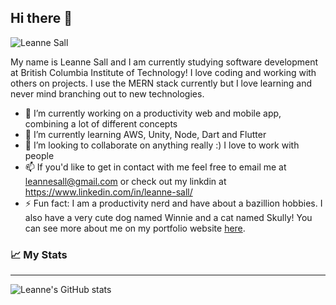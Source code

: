 ## Hi there 👋
![Leanne Sall](https://user-images.githubusercontent.com/22161200/113777130-85b46e80-96df-11eb-9e2a-6f81ac1ad9be.png)


My name is Leanne Sall and I am currently studying software development at British Columbia Institute of Technology!
I love coding and working with others on projects. I use the MERN stack currently but I love learning and never mind branching out to new technologies.

- 🔭 I’m currently working on a productivity web and mobile app, combining a lot of different concepts
- 🌱 I’m currently learning AWS, Unity, Node, Dart and Flutter
- 👯 I’m looking to collaborate on anything really :) I love to work with people
- 📫 If you'd like to get in contact with me feel free to email me at leannesall@gmail.com or check out my linkdin at https://www.linkedin.com/in/leanne-sall/
- ⚡ Fun fact: I am a productivity nerd and have about a bazillion hobbies. I also have a very cute dog named Winnie and a cat named Skully! You can see more about me on my portfolio website [here](https://leannesall.dev).


### 📈 My Stats 
<hr>

![Leanne's GitHub stats](https://github-readme-stats.vercel.app/api?username=leannesall&count_private=true&theme=tokyonight&showicons=true) 


